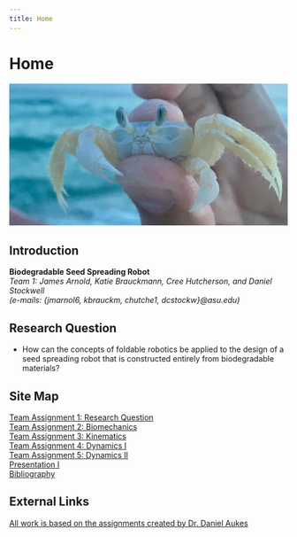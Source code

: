 ```yaml
---
title: Home
---
```


# Home

![alt_text](images/ghostCrab.jpg "Image of a ghost crab")

## Introduction

**Biodegradable Seed Spreading Robot**  
_Team 1: James Arnold, Katie Brauckmann, Cree Hutcherson, and Daniel Stockwell_   
_(e-mails: {jmarnol6, kbrauckm, chutche1, dcstockw}@asu.edu)_

## Research Question

* How can the concepts of foldable robotics be applied to the design of a seed spreading robot that is constructed entirely from biodegradable materials?

## Site Map

[Team Assignment 1: Research Question](/assignment1)   
[Team Assignment 2: Biomechanics](/assignment2)  
[Team Assignment 3: Kinematics](https://nbviewer.jupyter.org/url/arnoldjames98.github.io/systemKinematics.ipynb)  
[Team Assignment 4: Dynamics I](https://nbviewer.jupyter.org/url/arnoldjames98.github.io/systemDynamics.ipynb)  
[Team Assignment 5: Dynamics II](https://nbviewer.jupyter.org/url/arnoldjames98.github.io/systemDynamicsII.ipynb)  
[Presentation I](/presentation1)  
[Bibliography](/bibliography)

## External Links

[All work is based on the assignments created by Dr. Daniel Aukes](https://egr557.github.io/)
